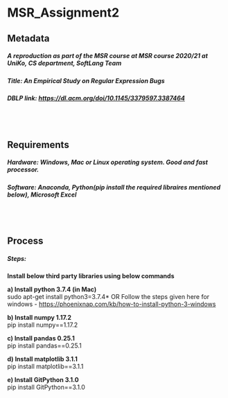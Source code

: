 # MSR_Assignment2

## Metadata   
##### A reproduction as part of the MSR course at MSR course 2020/21 at UniKo, CS department, SoftLang Team   
##### Title: An Empirical Study on Regular Expression Bugs   
##### DBLP link: https://dl.acm.org/doi/10.1145/3379597.3387464  

<br/>
<br/>

## Requirements   
##### Hardware: Windows, Mac or Linux operating system. Good and fast processor.
##### Software: Anaconda, Python(pip install the required libraires mentioned below), Microsoft Excel

<br/>
<br/>

## Process   
##### Steps:   
**Install below third party libraries using below commands**

**a) Install python 3.7.4 (in Mac)**   
sudo apt-get install python3=3.7.4* OR Follow the steps given here for windows - https://phoenixnap.com/kb/how-to-install-python-3-windows 

**b) Install numpy 1.17.2**   
pip install numpy==1.17.2   

**c) Install pandas 0.25.1**   
pip install pandas==0.25.1   

**d) Install matplotlib 3.1.1**   
pip install matplotlib==3.1.1    

**e) Install GitPython 3.1.0**   
pip install GitPython==3.1.0    

